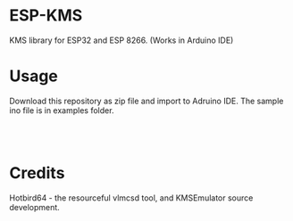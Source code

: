 # ESP-KMS
KMS library for ESP32 and ESP 8266. (Works in Arduino IDE)

# Usage
Download this repository as zip file and import to Adruino IDE. The sample ino file is in examples folder.

<br><br>
# Credits

Hotbird64 - the resourceful vlmcsd tool, and KMSEmulator source development.
